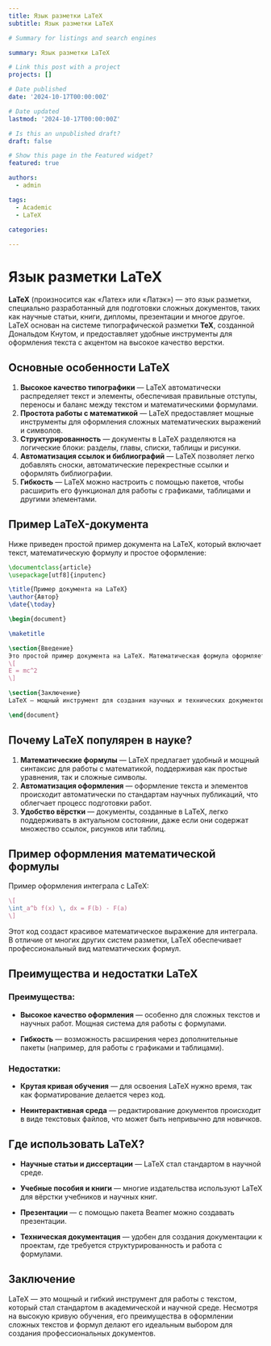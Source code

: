 ```yaml
---
title: Язык разметки LaTeX
subtitle: Язык разметки LaTeX

# Summary for listings and search engines

summary: Язык разметки LaTeX

# Link this post with a project
projects: []

# Date published
date: '2024-10-17T00:00:00Z'

# Date updated
lastmod: '2024-10-17T00:00:00Z'

# Is this an unpublished draft?
draft: false

# Show this page in the Featured widget?
featured: true

authors:
  - admin

tags:
  - Academic
  - LaTeX

categories:
  
---
```


# Язык разметки LaTeX

**LaTeX** (произносится как «Латех» или «Латэк») — это язык разметки, специально разработанный для подготовки сложных документов, таких как научные статьи, книги, дипломы, презентации и многое другое. LaTeX основан на системе типографической разметки **TeX**, созданной Дональдом Кнутом, и предоставляет удобные инструменты для оформления текста с акцентом на высокое качество верстки.

## Основные особенности LaTeX

1. **Высокое качество типографики** — LaTeX автоматически распределяет текст и элементы, обеспечивая правильные отступы, переносы и баланс между текстом и математическими формулами.
2. **Простота работы с математикой** — LaTeX предоставляет мощные инструменты для оформления сложных математических выражений и символов.
3. **Структурированность** — документы в LaTeX разделяются на логические блоки: разделы, главы, списки, таблицы и рисунки.
4. **Автоматизация ссылок и библиографий** — LaTeX позволяет легко добавлять сноски, автоматические перекрестные ссылки и оформлять библиографии.
5. **Гибкость** — LaTeX можно настроить с помощью пакетов, чтобы расширить его функционал для работы с графиками, таблицами и другими элементами.

## Пример LaTeX-документа

Ниже приведен простой пример документа на LaTeX, который включает текст, математическую формулу и простое оформление:

```latex
\documentclass{article}
\usepackage[utf8]{inputenc}

\title{Пример документа на LaTeX}
\author{Автор}
\date{\today}

\begin{document}

\maketitle

\section{Введение}
Это простой пример документа на LaTeX. Математическая формула оформляется следующим образом:
\[
E = mc^2
\]

\section{Заключение}
LaTeX — мощный инструмент для создания научных и технических документов.

\end{document}
```

## Почему LaTeX популярен в науке?

1. **Математические формулы** — LaTeX предлагает удобный и мощный синтаксис для работы с математикой, поддерживая как простые уравнения, так и сложные символы.
2. **Автоматизация оформления** — оформление текста и элементов происходит автоматически по стандартам научных публикаций, что облегчает процесс подготовки работ.
3. **Удобство вёрстки** — документы, созданные в LaTeX, легко поддерживать в актуальном состоянии, даже если они содержат множество ссылок, рисунков или таблиц.

## Пример оформления математической формулы

Пример оформления интеграла с LaTeX:

```latex
\[
\int_a^b f(x) \, dx = F(b) - F(a)
\]
```

Этот код создаст красивое математическое выражение для интеграла. В отличие от многих других систем разметки, LaTeX обеспечивает профессиональный вид математических формул.

## Преимущества и недостатки LaTeX

### Преимущества:

- **Высокое качество оформления** — особенно для сложных текстов и научных работ.
Мощная система для работы с формулами.

- **Гибкость** — возможность расширения через дополнительные пакеты (например, для работы с графиками и таблицами).

### Недостатки:

- **Крутая кривая обучения** — для освоения LaTeX нужно время, так как форматирование делается через код.

- **Неинтерактивная среда** — редактирование документов происходит в виде текстовых файлов, что может быть непривычно для новичков.

## Где использовать LaTeX?

- **Научные статьи и диссертации** — LaTeX стал стандартом в научной среде.

- **Учебные пособия и книги** — многие издательства используют LaTeX для вёрстки учебников и научных книг.

- **Презентации** — с помощью пакета Beamer можно создавать презентации.

- **Техническая документация** — удобен для создания документации к проектам, где требуется структурированность и работа с формулами.


## Заключение

LaTeX — это мощный и гибкий инструмент для работы с текстом, который стал стандартом в академической и научной среде. Несмотря на высокую кривую обучения, его преимущества в оформлении сложных текстов и формул делают его идеальным выбором для создания профессиональных документов.
